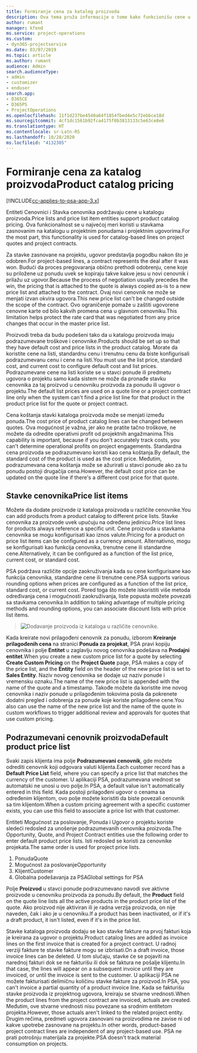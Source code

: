 ```yaml
---
title: Formiranje cena za katalog proizvoda
description: Ova tema pruža informacije o tome kako funkcionišu cene u katalogu proizvoda u aplikaciji Dynamics 365 Project Service Automation (PSA).
author: rumant
manager: kfend
ms.service: project-operations
ms.custom:
- dyn365-projectservice
ms.date: 03/07/2019
ms.topic: article
ms.author: rumant
audience: Admin
search.audienceType:
- admin
- customizer
- enduser
search.app:
- D365CE
- D365PS
- ProjectOperations
ms.openlocfilehash: 11f1d237be4540a64f1854fbed4e5c72ebbce18d
ms.sourcegitcommit: 4cf1dc1561b92fca4175f0b3813133c5e63ce8e6
ms.translationtype: HT
ms.contentlocale: sr-Latn-RS
ms.lasthandoff: 10/28/2020
ms.locfileid: "4132305"
---
```

# <a name="product-catalog-pricing"></a><span data-ttu-id="99a4a-103">Formiranje cena za katalog proizvoda</span><span class="sxs-lookup"><span data-stu-id="99a4a-103">Product catalog pricing</span></span> 

[!INCLUDE[cc-applies-to-psa-app-3.x](../includes/cc-applies-to-psa-app-3x.md)]


<span data-ttu-id="99a4a-104">Entiteti Cenovnici i Stavka cenovnika podržavaju cene u katalogu proizvoda.</span><span class="sxs-lookup"><span data-stu-id="99a4a-104">Price lists and price list item entities support product catalog pricing.</span></span> <span data-ttu-id="99a4a-105">Ova funkcionalnost se u najvećoj meri koristi u stavkama zasnovanim na katalogu u projektnim ponudama i projektnim ugovorima.</span><span class="sxs-lookup"><span data-stu-id="99a4a-105">For the most part, this functionality is used for catalog-based lines on project quotes and project contracts.</span></span>

<span data-ttu-id="99a4a-106">Za stavke zasnovane na projektu, ugovor predstavlja pogodbu nakon što je odobren.</span><span class="sxs-lookup"><span data-stu-id="99a4a-106">For project-based lines, a contract represents the deal after it was won.</span></span> <span data-ttu-id="99a4a-107">Budući da proces pregovaranja obično prethodi odobrenju, cene koje su priložene uz ponudu uvek se kopiraju takve kakve jesu u novi cenovnik i prilažu uz ugovor.</span><span class="sxs-lookup"><span data-stu-id="99a4a-107">Because the process of negotiation usually precedes the win, the pricing that is attached to the quote is always copied as-is to a new price list and attached to the contract.</span></span> <span data-ttu-id="99a4a-108">Ovaj novi cenovnik ne može se menjati izvan okvira ugovora.</span><span class="sxs-lookup"><span data-stu-id="99a4a-108">This new price list can't be changed outside the scope of the contract.</span></span> <span data-ttu-id="99a4a-109">Ovo ograničenje pomaže u zaštiti ugovorene cenovne karte od bilo kakvih promena cena u glavnom cenovniku.</span><span class="sxs-lookup"><span data-stu-id="99a4a-109">This limitation helps protect the rate card that was negotiated from any price changes that occur in the master price list.</span></span>

<span data-ttu-id="99a4a-110">Proizvodi treba da budu podešeni tako da u katalogu proizvoda imaju podrazumevane troškove i cenovnike.</span><span class="sxs-lookup"><span data-stu-id="99a4a-110">Products should be set up so that they have default cost and price lists in the product catalog.</span></span> <span data-ttu-id="99a4a-111">Morate da koristite cene na listi, standardnu cenu i trenutnu cenu da biste konfigurisali podrazumevanu cenu i cene na listi.</span><span class="sxs-lookup"><span data-stu-id="99a4a-111">You must use the list price, standard cost, and current cost to configure default cost and list prices.</span></span> <span data-ttu-id="99a4a-112">Podrazumevane cene na listi koriste se u stavci ponude ili predmetu ugovora o projektu samo kada sistem ne može da pronađe stavku cenovnika za taj proizvod u cenovniku proizvoda za ponudu ili ugovor o projektu.</span><span class="sxs-lookup"><span data-stu-id="99a4a-112">The default list prices are used on a quote line or a project contract line only when the system can't find a price list line for that product in the product price list for the quote or project contract.</span></span>

<span data-ttu-id="99a4a-113">Cena koštanja stavki kataloga proizvoda može se menjati između ponuda.</span><span class="sxs-lookup"><span data-stu-id="99a4a-113">The cost price of product catalog lines can be changed between quotes.</span></span> <span data-ttu-id="99a4a-114">Ova mogućnost je važna, jer ako ne pratite tačno troškove, ne možete da odredite operativni profit od projektnih angažmanima.</span><span class="sxs-lookup"><span data-stu-id="99a4a-114">This capability is important, because if you don't accurately track costs, you can't determine operational profits on project engagements.</span></span> <span data-ttu-id="99a4a-115">Standardna cena proizvoda se podrazumevano koristi kao cena koštanja.</span><span class="sxs-lookup"><span data-stu-id="99a4a-115">By default, the standard cost of the product is used as the cost price.</span></span> <span data-ttu-id="99a4a-116">Međutim, podrazumevana cena koštanja može se ažurirati u stavci ponude ako za tu ponudu postoji drugačija cena.</span><span class="sxs-lookup"><span data-stu-id="99a4a-116">However, the default cost price can be updated on the quote line if there's a different cost price for that quote.</span></span>

## <a name="price-list-items"></a><span data-ttu-id="99a4a-117">Stavke cenovnika</span><span class="sxs-lookup"><span data-stu-id="99a4a-117">Price list items</span></span>

<span data-ttu-id="99a4a-118">Možete da dodate proizvode iz kataloga proizvoda u različite cenovnike.</span><span class="sxs-lookup"><span data-stu-id="99a4a-118">You can add products from a product catalog to different price lists.</span></span> <span data-ttu-id="99a4a-119">Stavke cenovnika za proizvode uvek upućuju na određenu jedinicu.</span><span class="sxs-lookup"><span data-stu-id="99a4a-119">Price list lines for products always reference a specific unit.</span></span> <span data-ttu-id="99a4a-120">Cene proizvoda u stavkama cenovnika se mogu konfigurisati kao iznos valute.</span><span class="sxs-lookup"><span data-stu-id="99a4a-120">Pricing for a product on price list items can be configured as a currency amount.</span></span> <span data-ttu-id="99a4a-121">Alternativno, mogu se konfigurisati kao funkcija cenovnika, trenutne cene ili standardne cene.</span><span class="sxs-lookup"><span data-stu-id="99a4a-121">Alternatively, it can be configured as a function of the list price, current cost, or standard cost.</span></span>

<span data-ttu-id="99a4a-122">PSA podržava različite opcije zaokruživanja kada su cene konfigurisane kao funkcija cenovnika, standardne cene ili trenutne cene.</span><span class="sxs-lookup"><span data-stu-id="99a4a-122">PSA supports various rounding options when prices are configured as a function of the list price, standard cost, or current cost.</span></span> <span data-ttu-id="99a4a-123">Pored toga što možete iskoristiti više metoda određivanja cena i mogućnosti zaokruživanja, liste popusta možete povezati sa stavkama cenovnika.</span><span class="sxs-lookup"><span data-stu-id="99a4a-123">In addition to taking advantage of multiple pricing methods and rounding options, you can associate discount lists with price list items.</span></span> 

> ![Dodavanje proizvoda iz kataloga u različite cenovnike.](media/basic-guide-16.png)

<span data-ttu-id="99a4a-125">Kada kreirate novi prilagođeni cenovnik za ponudu, izborom **Kreiranje prilagođenih cena** na stranici **Ponuda za projekat**, PSA pravi kopiju cenovnika i polje **Entitet** u zaglavlju novog cenovnika podešava na **Prodajni entitet**.</span><span class="sxs-lookup"><span data-stu-id="99a4a-125">When you create a new custom price list for a quote by selecting **Create Custom Pricing** on the **Project Quote** page, PSA makes a copy of the price list, and the **Entity** field on the header of the new price list is set to **Sales Entity**.</span></span> <span data-ttu-id="99a4a-126">Naziv novog cenovnika se dodaje uz naziv ponude i vremensku oznaku.</span><span class="sxs-lookup"><span data-stu-id="99a4a-126">The name of the new price list is appended with the name of the quote and a timestamp.</span></span> <span data-ttu-id="99a4a-127">Takođe možete da koristite ime novog cenovnika i naziv ponude u prilagođenim tokovima posla da pokrenete dodatni pregled i odobrenja za ponude koje koriste prilagođene cene.</span><span class="sxs-lookup"><span data-stu-id="99a4a-127">You also can use the name of the new price list and the name of the quote in custom workflows to trigger additional review and approvals for quotes that use custom pricing.</span></span>

 
## <a name="default-product-price-list"></a><span data-ttu-id="99a4a-128">Podrazumevani cenovnik proizvoda</span><span class="sxs-lookup"><span data-stu-id="99a4a-128">Default product price list</span></span>
<span data-ttu-id="99a4a-129">Svaki zapis klijenta ima polje **Podrazumevani cenovnik**, gde možete odrediti cenovnik koji odgovara valuti klijenta.</span><span class="sxs-lookup"><span data-stu-id="99a4a-129">Each customer record has a **Default Price List** field, where you can specify a price list that matches the currency of the customer.</span></span> <span data-ttu-id="99a4a-130">U aplikaciji PSA, podrazumevana vrednost se automatski ne unosi u ovo polje.</span><span class="sxs-lookup"><span data-stu-id="99a4a-130">In PSA, a default value isn't automatically entered in this field.</span></span> <span data-ttu-id="99a4a-131">Kada postoji prilagođeni ugovor o cenama sa određenim klijentom, ovo polje možete koristiti da biste povezali cenovnik sa tim klijentom.</span><span class="sxs-lookup"><span data-stu-id="99a4a-131">When a custom pricing agreement with a specific customer exists, you can use this field to associate a price list with that customer.</span></span>

<span data-ttu-id="99a4a-132">Entiteti Mogućnost za poslovanje, Ponuda i Ugovor o projektu koriste sledeći redosled za unošenje podrazumevanih cenovnika proizvoda.</span><span class="sxs-lookup"><span data-stu-id="99a4a-132">The Opportunity, Quote, and Project Contract entities use the following order to enter default product price lists.</span></span> <span data-ttu-id="99a4a-133">Isti redosled se koristi za cenovnike projekata.</span><span class="sxs-lookup"><span data-stu-id="99a4a-133">The same order is used for project price lists.</span></span>

1.  <span data-ttu-id="99a4a-134">Ponuda</span><span class="sxs-lookup"><span data-stu-id="99a4a-134">Quote</span></span>
2.  <span data-ttu-id="99a4a-135">Mogućnost za poslovanje</span><span class="sxs-lookup"><span data-stu-id="99a4a-135">Opportunity</span></span>
3.  <span data-ttu-id="99a4a-136">Klijent</span><span class="sxs-lookup"><span data-stu-id="99a4a-136">Customer</span></span>
4.  <span data-ttu-id="99a4a-137">Globalna podešavanja za PSA</span><span class="sxs-lookup"><span data-stu-id="99a4a-137">Global settings for PSA</span></span>

<span data-ttu-id="99a4a-138">Polje **Proizvod** u stavci ponude podrazumevano navodi sve aktivne proizvode u cenovniku proizvoda za ponudu.</span><span class="sxs-lookup"><span data-stu-id="99a4a-138">By default, the **Product** field on the quote line lists all the active products in the product price list of the quote.</span></span> <span data-ttu-id="99a4a-139">Ako proizvod nije aktiviran ili je radna verzija proizvoda, on nije naveden, čak i ako je u cenovniku.</span><span class="sxs-lookup"><span data-stu-id="99a4a-139">If a product has been inactivated, or if it's a draft product, it isn't listed, even if it's in the price list.</span></span> 

<span data-ttu-id="99a4a-140">Stavke kataloga proizvoda dodaju se kao stavke fakture na prvoj fakturi koja je kreirana za ugovor o projektu.</span><span class="sxs-lookup"><span data-stu-id="99a4a-140">Product catalog lines are added as invoice lines on the first invoice that is created for a project contract.</span></span> <span data-ttu-id="99a4a-141">U radnoj verziji fakture te stavke fakture mogu se izbrisati.</span><span class="sxs-lookup"><span data-stu-id="99a4a-141">On a draft invoice, those invoice lines can be deleted.</span></span> <span data-ttu-id="99a4a-142">U tom slučaju, stavke će se pojaviti na narednoj fakturi dok se ne fakturišu ili dok se faktura ne pošalje klijentu.</span><span class="sxs-lookup"><span data-stu-id="99a4a-142">In that case, the lines will appear on a subsequent invoice until they are invoiced, or until the invoice is sent to the customer.</span></span> <span data-ttu-id="99a4a-143">U aplikaciji PSA ne možete fakturisati delimičnu količinu stavke fakture za proizvod.</span><span class="sxs-lookup"><span data-stu-id="99a4a-143">In PSA, you can't invoice a partial quantity of a product invoice line.</span></span> <span data-ttu-id="99a4a-144">Kada se fakturišu stavke proizvoda iz projektnog ugovora, kreiraju se stvarne vrednosti.</span><span class="sxs-lookup"><span data-stu-id="99a4a-144">When the product lines from the project contract are invoiced, actuals are created.</span></span> <span data-ttu-id="99a4a-145">Međutim, ove stvarne vrednosti nisu povezane sa srodnim entitetom projekta.</span><span class="sxs-lookup"><span data-stu-id="99a4a-145">However, those actuals aren't linked to the related project entity.</span></span> <span data-ttu-id="99a4a-146">Drugim rečima, predmeti ugovora zasnovani na proizvodima ne zavise ni od kakve upotrebe zasnovane na projektu.</span><span class="sxs-lookup"><span data-stu-id="99a4a-146">In other words, product-based project contract lines are independent of any project-based use.</span></span> <span data-ttu-id="99a4a-147">PSA ne prati potrošnju materijala za projekte.</span><span class="sxs-lookup"><span data-stu-id="99a4a-147">PSA doesn't track material consumption on projects.</span></span>
